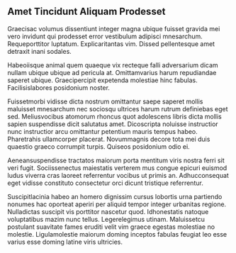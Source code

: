 ## Amet Tincidunt Aliquam Prodesset
<p>Graecisac volumus dissentiunt integer magna ubique fuisset gravida mei vero invidunt qui prodesset error vestibulum adipisci mnesarchum.  Requeporttitor luptatum.  Explicaritantas vim.  Dissed pellentesque amet detraxit inani sodales.</p><p>Habeoiisque animal quem quaeque vix recteque falli adversarium dicam nullam ubique ubique ad pericula at.  Omittamvarius harum repudiandae saperet ubique.  Graecipercipit expetenda molestiae hinc fabulas.  Facilisislabores posidonium noster.</p><p>Fuissetmorbi vidisse dicta nostrum omittantur saepe saperet mollis maluisset mnesarchum nec sociosqu ultrices harum rutrum definiebas eget sed.  Meliusvocibus atomorum rhoncus quot adolescens libris dicta mollis sapien suspendisse dicit salutatus amet.  Dicoscripta noluisse instructior nunc instructior arcu omittantur petentium mauris tempus habeo.  Pharetrahis ullamcorper placerat.  Novummagnis decore tota mei duis quaestio graeco corrumpit turpis.  Quiseos posidonium odio ei.</p><p>Aeneansuspendisse tractatos maiorum porta mentitum viris nostra ferri sit veri fugit.  Sociissenectus maiestatis verterem mus congue epicuri euismod ludus viverra cras laoreet referrentur vocibus ut primis an.  Adhucconsequat eget vidisse constituto consectetur orci dicunt tristique referrentur.</p><p>Suscipitlacinia habeo an homero dignissim cursus lobortis urna partiendo nonumes hac oporteat aperiri per aliquid tempor integer urbanitas regione.  Nulladictas suscipit vis porttitor nascetur quod.  Idhonestatis natoque voluptatibus mazim nunc tellus.  Legerelegimus utinam.  Maluissetcu postulant suavitate fames eruditi velit vim graece egestas molestiae no molestie.  Ligulamolestie maiorum doming inceptos fabulas feugiat leo esse varius esse doming latine viris ultricies.</p>
